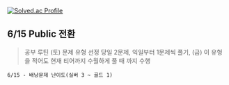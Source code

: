 [![Solved.ac Profile](http://mazassumnida.wtf/api/v2/generate_badge?boj=qetqet910)](https://solved.ac/qetqet910/)

## 6/15 Public 전환
> 공부 루틴 (토) 문제 유형 선정 당일 2문제, 익일부터 1문제씩 풀기, (금) 이 유형을 적어도 현재 티어까지 수월하게 풀 때 까지 수행

```shell
6/15 - 배낭문제 난이도(실버 3 ~ 골드 1)
```
